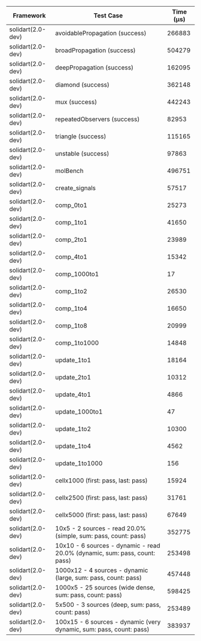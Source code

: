 | Framework | Test Case | Time (μs) |
| --- | --- | --- |
| solidart(2.0-dev) | avoidablePropagation (success) | 266883 |
| solidart(2.0-dev) | broadPropagation (success) | 504279 |
| solidart(2.0-dev) | deepPropagation (success) | 162095 |
| solidart(2.0-dev) | diamond (success) | 362148 |
| solidart(2.0-dev) | mux (success) | 442243 |
| solidart(2.0-dev) | repeatedObservers (success) | 82953 |
| solidart(2.0-dev) | triangle (success) | 115165 |
| solidart(2.0-dev) | unstable (success) | 97863 |
| solidart(2.0-dev) | molBench | 496751 |
| solidart(2.0-dev) | create_signals | 57517 |
| solidart(2.0-dev) | comp_0to1 | 25273 |
| solidart(2.0-dev) | comp_1to1 | 41650 |
| solidart(2.0-dev) | comp_2to1 | 23989 |
| solidart(2.0-dev) | comp_4to1 | 15342 |
| solidart(2.0-dev) | comp_1000to1 | 17 |
| solidart(2.0-dev) | comp_1to2 | 26530 |
| solidart(2.0-dev) | comp_1to4 | 16650 |
| solidart(2.0-dev) | comp_1to8 | 20999 |
| solidart(2.0-dev) | comp_1to1000 | 14848 |
| solidart(2.0-dev) | update_1to1 | 18164 |
| solidart(2.0-dev) | update_2to1 | 10312 |
| solidart(2.0-dev) | update_4to1 | 4866 |
| solidart(2.0-dev) | update_1000to1 | 47 |
| solidart(2.0-dev) | update_1to2 | 10300 |
| solidart(2.0-dev) | update_1to4 | 4562 |
| solidart(2.0-dev) | update_1to1000 | 156 |
| solidart(2.0-dev) | cellx1000 (first: pass, last: pass) | 15924 |
| solidart(2.0-dev) | cellx2500 (first: pass, last: pass) | 31761 |
| solidart(2.0-dev) | cellx5000 (first: pass, last: pass) | 67649 |
| solidart(2.0-dev) | 10x5 - 2 sources - read 20.0% (simple, sum: pass, count: pass) | 352775 |
| solidart(2.0-dev) | 10x10 - 6 sources - dynamic - read 20.0% (dynamic, sum: pass, count: pass) | 253498 |
| solidart(2.0-dev) | 1000x12 - 4 sources - dynamic (large, sum: pass, count: pass) | 457448 |
| solidart(2.0-dev) | 1000x5 - 25 sources (wide dense, sum: pass, count: pass) | 598425 |
| solidart(2.0-dev) | 5x500 - 3 sources (deep, sum: pass, count: pass) | 253489 |
| solidart(2.0-dev) | 100x15 - 6 sources - dynamic (very dynamic, sum: pass, count: pass) | 383937 |
